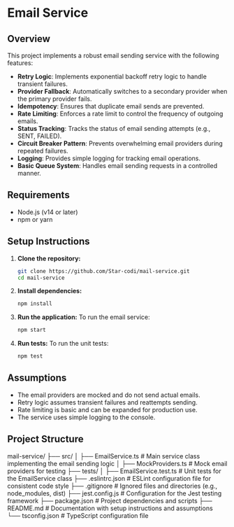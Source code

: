 # Email Service

## Overview
This project implements a robust email sending service with the following features:
- **Retry Logic**: Implements exponential backoff retry logic to handle transient failures.
- **Provider Fallback**: Automatically switches to a secondary provider when the primary provider fails.
- **Idempotency**: Ensures that duplicate email sends are prevented.
- **Rate Limiting**: Enforces a rate limit to control the frequency of outgoing emails.
- **Status Tracking**: Tracks the status of email sending attempts (e.g., SENT, FAILED).
- **Circuit Breaker Pattern**: Prevents overwhelming email providers during repeated failures.
- **Logging**: Provides simple logging for tracking email operations.
- **Basic Queue System**: Handles email sending requests in a controlled manner.

## Requirements
- Node.js (v14 or later)
- npm or yarn

## Setup Instructions

1. **Clone the repository:**
   ```bash
   git clone https://github.com/Star-codi/mail-service.git
   cd mail-service
   ```

2. **Install dependencies:**
   ```bash
   npm install
   ```

3. **Run the application:**
   To run the email service:
   ```bash
   npm start
   ```

4. **Run tests:**
   To run the unit tests:
   ```bash
   npm test
   ```

## Assumptions
- The email providers are mocked and do not send actual emails.
- Retry logic assumes transient failures and reattempts sending.
- Rate limiting is basic and can be expanded for production use.
- The service uses simple logging to the console.

## Project Structure
mail-service/
├── src/
│   ├── EmailService.ts         # Main service class implementing the email sending logic
│   ├── MockProviders.ts        # Mock email providers for testing
├── tests/
│   ├── EmailService.test.ts    # Unit tests for the EmailService class
├── .eslintrc.json              # ESLint configuration file for consistent code style
├── .gitignore                  # Ignored files and directories (e.g., node_modules, dist)
├── jest.config.js              # Configuration for the Jest testing framework
├── package.json                # Project dependencies and scripts
├── README.md                   # Documentation with setup instructions and assumptions
└── tsconfig.json               # TypeScript configuration file


